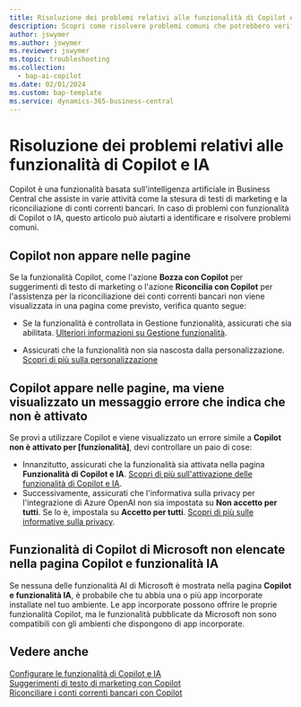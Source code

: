 ```yaml
---
title: Risoluzione dei problemi relativi alle funzionalità di Copilot e IA
description: Scopri come risolvere problemi comuni che potrebbero verificarsi durante l'utilizzo delle funzionalità di Copilot e di IA in Business Central.
author: jswymer
ms.author: jswymer
ms.reviewer: jswymer
ms.topic: troubleshooting
ms.collection:
  - bap-ai-copilot
ms.date: 02/01/2024
ms.custom: bap-template
ms.service: dynamics-365-business-central
---
```

# <a name="troubleshoot-copilot-and-ai-capabilities"></a>Risoluzione dei problemi relativi alle funzionalità di Copilot e IA

Copilot è una funzionalità basata sull'intelligenza artificiale in Business Central che assiste in varie attività come la stesura di testi di marketing e la riconciliazione di conti correnti bancari. In caso di problemi con funzionalità di Copilot o IA, questo articolo può aiutarti a identificare e risolvere problemi comuni.

## <a name="copilot-doesnt-appear-on-pages"></a>Copilot non appare nelle pagine

Se la funzionalità Copilot, come l'azione **Bozza con Copilot** per suggerimenti di testo di marketing o l'azione **Riconcilia con Copilot** per l'assistenza per la riconciliazione dei conti correnti bancari non viene visualizzata in una pagina come previsto, verifica quanto segue:

- Se la funzionalità è controllata in Gestione funzionalità, assicurati che sia abilitata. [Ulteriori informazioni su Gestione funzionalità](admin-feature-management.md).

- Assicurati che la funzionalità non sia nascosta dalla personalizzazione. [Scopri di più sulla personalizzazione](ui-personalization-user.md)

## <a name="copilot-appears-on-pages-but-you-get-an-error-that-its-not-activated"></a>Copilot appare nelle pagine, ma viene visualizzato un messaggio errore che indica che non è attivato

Se provi a utilizzare Copilot e viene visualizzato un errore simile a **Copilot non è attivato per \[funzionalità\]**, devi controllare un paio di cose:

- Innanzitutto, assicurati che la funzionalità sia attivata nella pagina **Funzionalità di Copilot e IA**. [Scopri di più sull'attivazione delle funzionalità di Copilot e IA](enable-ai.md#activate-features). 
- Successivamente, assicurati che l'informativa sulla privacy per l'integrazione di Azure OpenAI non sia impostata su **Non accetto per tutti**. Se lo è, impostala su **Accetto per tutti**. [Scopri di più sulle informative sulla privacy](privacy-notices-status.md).

## <a name="copilot-capabilities-from-microsoft-not-listed-on-copilot--ai-capabilities-page"></a>Funzionalità di Copilot di Microsoft non elencate nella pagina Copilot e funzionalità IA

Se nessuna delle funzionalità AI di Microsoft è mostrata nella pagina **Copilot e funzionalità IA**, è probabile che tu abbia una o più app incorporate installate nel tuo ambiente. Le app incorporate possono offrire le proprie funzionalità Copilot, ma le funzionalità pubblicate da Microsoft non sono compatibili con gli ambienti che dispongono di app incorporate.

## <a name="see-also"></a>Vedere anche

[Configurare le funzionalità di Copilot e IA](enable-ai.md)  
[Suggerimenti di testo di marketing con Copilot](ai-overview.md)  
[Riconciliare i conti correnti bancari con Copilot](bank-reconciliation-with-copilot.md)  
